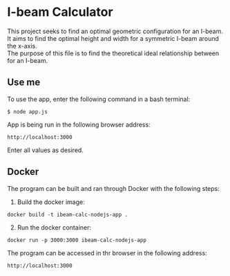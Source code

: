 # I-beam Calculator
This project seeks to find an optimal geometric configuration for an I-beam. It aims to find the optimal height and width for a symmetric I-beam around the x-axis.  
The purpose of this file is to find the theoretical ideal relationship between for an I-beam.

## Use me
To use the app, enter the following command in a bash terminal:
```
$ node app.js
```

App is being run in the following browser address:
```
http://localhost:3000
```

Enter all values as desired.

## Docker
The program can be built and ran through Docker with the following steps:
1. Build the docker image:
```
docker build -t ibeam-calc-nodejs-app .
```

2. Run the docker container:
```
docker run -p 3000:3000 ibeam-calc-nodejs-app
```

The program can be accessed in thr browser in the following address:
```
http://localhost:3000
```